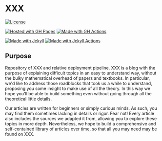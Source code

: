 # XXX

[![License](https://img.shields.io/badge/License-MIT-blue)](#license)

[![Hosted with GH Pages](https://img.shields.io/badge/Hosted_with-GitHub_Pages-blue?logo=github&logoColor=white)](https://pages.github.com/)
[![Made with GH Actions](https://img.shields.io/badge/CI-GitHub_Actions-blue?logo=github-actions&logoColor=white)](https://github.com/features/actions)

[![Made with Jekyll](https://img.shields.io/badge/Jekyll-4.x-blue?logo=jekyll&logoColor=white)](https://jekyllrb.com)
[![Made with Jekyll Actions](https://img.shields.io/badge/Jekyll_Actions-2.x-blue.svg)](https://github.com/marketplace/actions/jekyll-actions)


## Purpose

Repository of XXX and relative deployment pipeline. XXX is a blog with the purpose of explaining difficult topics in an easy to understand way, without the bulky mathematical overhead of papers and textbooks. In particular, we'd like to address those roadblocks that took us a while to understand, proposing you some insight to make use of all the theory. In this way we hope you'll be able to build something even without going through all the theoretical little details.

Our articles are written for beginners or simply curious minds. As such, you may find them sometimes lacking in details or rigor. Fear not! Every article also includes the sources we adapted it from, allowing you to explore these topics in more depth. Nevertheless, we hope to build a comprehensive and self-contained library of articles over time, so that all you may need may be found on XXX.


